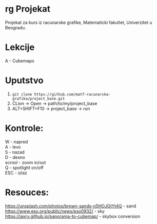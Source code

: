 # rg Projekat
Projekat za kurs iz racunarske grafike, Matematicki fakultet, Univerzitet u Beogradu.

# Lekcije
A - Cubemaps

# Uputstvo
1. `git clone https://github.com/matf-racunarska-grafika/project_base.git`
2. CLion -> Open -> path/to/my/project_base
3. ALT+SHIFT+F10 -> project_base -> run

# Kontrole:
W - napred  
A - levo  
S - nazad  
D - desno  
scrool - zoom in/out  
Q - spotlight on/off  
ESC - izlaz  

# Resouces:
https://unsplash.com/photos/brown-sands-n5HOJGtYt4Q - sand
https://www.eso.org/public/news/eso0932/ - sky
https://jaxry.github.io/panorama-to-cubemap/ - skybox conversion
